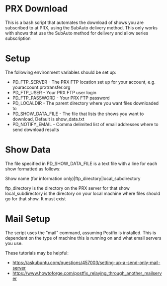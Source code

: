 PRX Download
=============

This is a bash script that automates the download of shows you are subscribed to at PRX, using the SubAuto delivery method. 
This only works with shows that use the SubAuto method for delivery and allow series subscription

Setup
=====

The following environment variables should be set up:
* PD_FTP_SERVER - The PRX FTP location set up for your account, e.g. youraccount.prxtransfer.org
* PD_FTP_USER - Your PRX FTP user login
* PD_FTP_PASSWORD - Your PRX FTP password
* PD_LOCALDIR - The parent directory where you want files downloaded to
* PD_SHOW_DATA_FILE - The file that lists the shows you want to download, Default is show_data.txt
* PD_NOTIFY_EMAIL - Comma delimited list of email addresses where to send download results

Show Data
=========
The file specified in PD_SHOW_DATA_FILE is a text file with a line for each show formatted as follows:

Show name (for information only)|ftp_directory|local_subdirectory

ftp_directory is the directory on the PRX server for that show
local_subdirectory is the directory on your local machine where files should go for that show. It must exist

Mail Setup
==========
The script uses the "mail" command, assuming Postfix is installed. This is dependent on the type of machine this is running on and
what email servers you use.

These tutorials may be helpful:

* https://askubuntu.com/questions/457003/setting-up-a-send-only-mail-server
* https://www.howtoforge.com/postfix_relaying_through_another_mailserver
